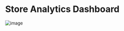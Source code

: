 # Store Analytics Dashboard
![image](https://github.com/user-attachments/assets/4fad1ef8-7737-4f8f-bf92-0f0ddbc198af)

